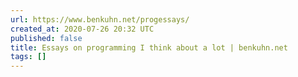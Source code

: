 ```yaml
---
url: https://www.benkuhn.net/progessays/
created_at: 2020-07-26 20:32 UTC
published: false
title: Essays on programming I think about a lot | benkuhn.net
tags: []
---
```



